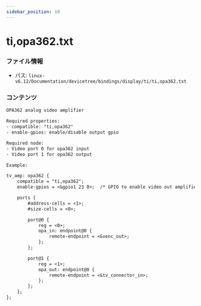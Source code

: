 ```yaml
---
sidebar_position: 10
---
```

# ti,opa362.txt

### ファイル情報

- パス: `linux-v6.12/Documentation/devicetree/bindings/display/ti/ti,opa362.txt`

### コンテンツ

```txt
OPA362 analog video amplifier

Required properties:
- compatible: "ti,opa362"
- enable-gpios: enable/disable output gpio

Required node:
- Video port 0 for opa362 input
- Video port 1 for opa362 output

Example:

tv_amp: opa362 {
	compatible = "ti,opa362";
	enable-gpios = <&gpio1 23 0>;  /* GPIO to enable video out amplifier */

	ports {
		#address-cells = <1>;
		#size-cells = <0>;

		port@0 {
			reg = <0>;
			opa_in: endpoint@0 {
				remote-endpoint = <&venc_out>;
			};
		};

		port@1 {
			reg = <1>;
			opa_out: endpoint@0 {
				remote-endpoint = <&tv_connector_in>;
			};
		};
	};
};




```
